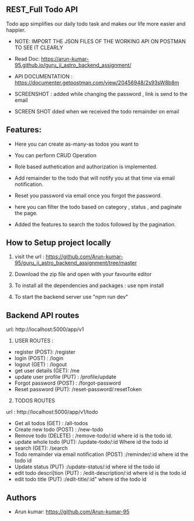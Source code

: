 ## REST_Full Todo API

Todo app simplifies our daily todo task and makes our life more easier and happier.
- NOTE: IMPORT THE JSON FILES OF THE WORKING API ON POSTMAN TO SEE IT CLEARLY

- Read Doc: https://arun-kumar-95.github.io/guru_ji_astro_backend_assignment/

- API DOCUMENTATION : https://documenter.getpostman.com/view/20456948/2s93sW8b8m

- SCREENSHOT : added while changing the password , link is send to the email 
- SCREEN SHOT dded when we received the todo remainder on email

## Features:

- Here you can create as-many-as todos you want to 

- You can perform CRUD Operation 

- Role based authetication and authorization is implemented.

- Add remainder to the todo that will notify you at that time via email notification.

- Reset you password via email once you forgot the password. 

- here you can filter the todo based on category , status , and paginate the page.

- Added the features to search the todos followed by the pagination.

## How to Setup project locally

1. visit the url : https://github.com/Arun-kumar-95/guru_ji_astro_backend_assignment/tree/master

2. Download the zip file and open with your favourite editor

3. To install all the dependencies and packages : use npm install 

4. To start the backend server use "npm run dev"
 
 
## Backend API routes 

url: http://localhost:5000/app/v1

1. USER ROUTES :

- register (POST):  /register 
- login (POST) : /login
- logout (GET) : /logout
- get user details (GET): /me
- update user profile (PUT) : /profile/update 
- Forgot password (POST) : /forgot-password
- Reset password (PUT): /reset-password/:resetToken

2. TODOS ROUTES

url : http://localhost:5000/app/v1/todo

- Get all todos (GET) : /all-todos 
- Create new todo (POST) : /new-todo 
- Remove todo (DELETE) : /remove-todo/:id where id is the todo id.
- update whole todo (PUT): /update-todo/:id Where id the todo id
- search (GET): /search
- Todo remainder via email notification (POST) :/reminder/:id where id the todo id
- Update status (PUT) :/update-status/:id where id the todo id
- edit todo descri[tion (PUT) : /edit-description/:id where id is the todo id
- edit todo title  (PUT) :/edit-title/:id" where id the todo id

## Authors

- Arun kumar: https://github.com/Arun-kumar-95
